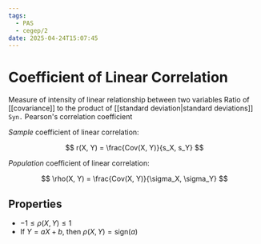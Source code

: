 ```yaml
---
tags:
  - PAS
  - cegep/2
date: 2025-04-24T15:07:45
---
```


# Coefficient of Linear Correlation

Measure of intensity of linear relationship between two variables
Ratio of [[covariance]] to the product of [[standard deviation|standard deviations]]
`Syn.` Pearson's correlation coefficient

*Sample* coefficient of linear correlation:

$$
r(X, Y) = \frac{Cov(X, Y)}{s_X, s_Y}
$$

*Population* coefficient of linear correlation:

$$
\rho(X, Y) = \frac{Cov(X, Y)}{\sigma_X, \sigma_Y}
$$

## Properties

- $-1 \le \rho(X, Y) \le 1$
- If $Y = aX + b$, then $\rho(X, Y) = \mathrm{sign}(a)$